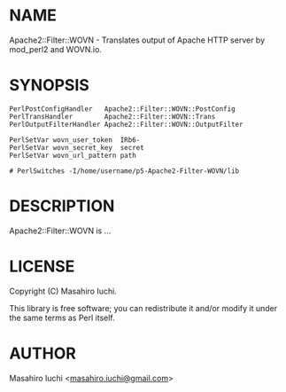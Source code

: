 # NAME

Apache2::Filter::WOVN - Translates output of Apache HTTP server by mod\_perl2 and WOVN.io.

# SYNOPSIS

    PerlPostConfigHandler   Apache2::Filter::WOVN::PostConfig
    PerlTransHandler        Apache2::Filter::WOVN::Trans
    PerlOutputFilterHandler Apache2::Filter::WOVN::OutputFilter

    PerlSetVar wovn_user_token  IRb6-
    PerlSetVar wovn_secret_key  secret
    PerlSetVar wovn_url_pattern path

    # PerlSwitches -I/home/username/p5-Apache2-Filter-WOVN/lib

# DESCRIPTION

Apache2::Filter::WOVN is ...

# LICENSE

Copyright (C) Masahiro Iuchi.

This library is free software; you can redistribute it and/or modify
it under the same terms as Perl itself.

# AUTHOR

Masahiro Iuchi &lt;masahiro.iuchi@gmail.com>
